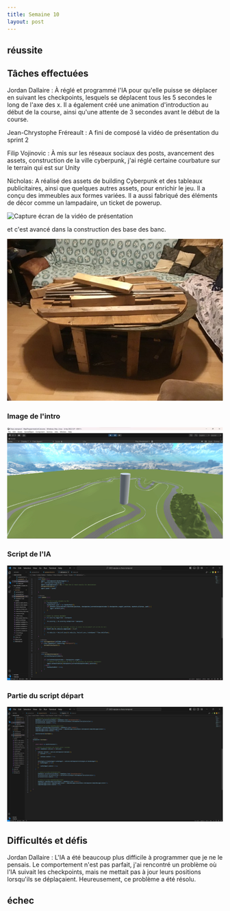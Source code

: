 ```yaml
---
title: Semaine 10
layout: post
---
```

## réussite


## Tâches effectuées

Jordan Dallaire : À réglé et programmé l'IA pour qu'elle puisse se déplacer en suivant les checkpoints, lesquels se déplacent tous les 5 secondes le long de l'axe des x. Il a également créé une animation d'introduction au début de la course, ainsi qu'une attente de 3 secondes avant le début de la course.

Jean-Chrystophe Fréreault : A fini de composé la vidéo de présentation du sprint 2 

Filip Vojinovic : À mis sur les réseaux sociaux des posts, avancement des assets, construction de la ville cyberpunk, j'ai réglé certaine courbature sur le terrain qui est sur Unity

Nicholas: A réalisé des assets de building Cyberpunk et des tableaux publicitaires, ainsi que quelques autres assets, pour enrichir le jeu. Il a conçu des immeubles aux formes variées. Il a aussi fabriqué des éléments de décor comme un lampadaire, un ticket de powerup.

![Capture écran de la vidéo de présentation](../medias/présentation.png)

et c'est avancé dans la construction des base des banc.

![photo d'une base de banc commencer a être monter](../medias/base_de_banc.jpg)



### Image de l'intro
![Capture écran d'une partie de l'intro](../medias/capture_intro_sem10.jpg)

### Script de l'IA
![Capture écran du script de l'IA](../medias/script_ia_sem10.jpg)

### Partie du script départ 
![Capture d'écran montrant la partie du script départ](../medias/script_depart_sem10.jpg)

## Difficultés et défis
Jordan Dallaire : L'IA a été beaucoup plus difficile à programmer que je ne le pensais. Le comportement n'est pas parfait, j'ai rencontré un problème où l'IA suivait les checkpoints, mais ne mettait pas à jour leurs positions lorsqu'ils se déplaçaient. Heureusement, ce problème a été résolu.


## échec
